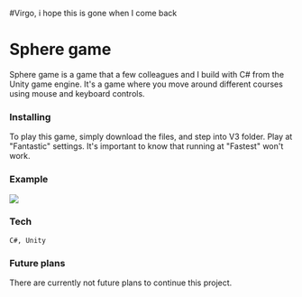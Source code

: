  #Virgo, i hope this is gone when I come back 
 
 
 # Sphere game
 Sphere game is a game that a few colleagues and I build with C# from the Unity game engine. It's a game where you move around different courses using mouse and keyboard controls. 
 
 ### Installing
 To play this game, simply download the files, and step into V3 folder. Play at "Fantastic" settings. It's important to know that running at "Fastest" won't work. 
 
 ### Example
 
 ![](gif.gif)
 
 ### Tech
 
 ```
 C#, Unity
 ```
 
 ### Future plans
 There are currently not future plans to continue this project. 
